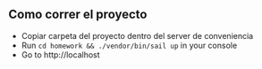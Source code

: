 ## Como correr el proyecto

- Copiar carpeta del proyecto dentro del server de conveniencia
- Run `cd homework && ./vendor/bin/sail up` in your console
- Go to http://localhost
